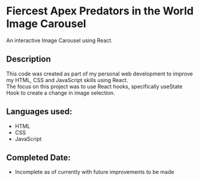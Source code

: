 # Fiercest Apex Predators in the World Image Carousel
An interactive Image Carousel using React.

## Description
This code was created as part of my personal web development to improve my HTML, CSS and JavaScript skills using React. </br>
The focus on this project was to use React hooks, specifically useState Hook to create a change in image selection.


## Languages used:
* HTML
* CSS
* JavaScript

  
## Completed Date:
* Incomplete as of currently with future improvements to be made
